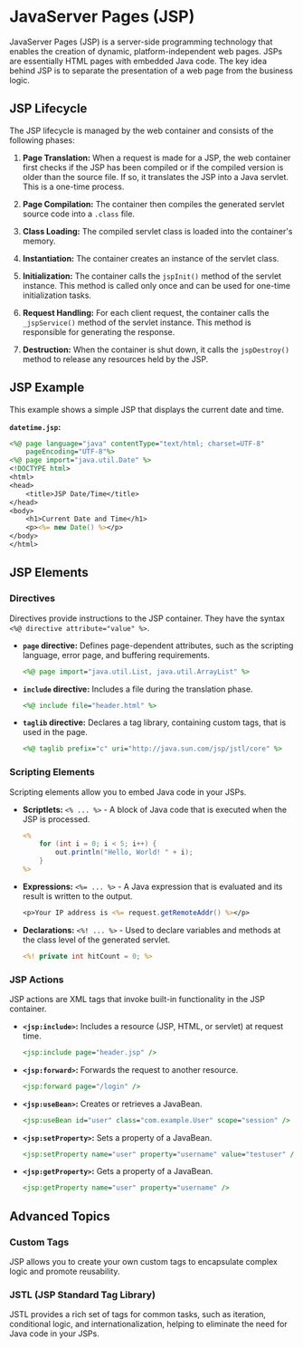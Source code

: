 # JavaServer Pages (JSP)

JavaServer Pages (JSP) is a server-side programming technology that enables the creation of dynamic, platform-independent web pages. JSPs are essentially HTML pages with embedded Java code. The key idea behind JSP is to separate the presentation of a web page from the business logic.

## JSP Lifecycle

The JSP lifecycle is managed by the web container and consists of the following phases:

1.  **Page Translation:** When a request is made for a JSP, the web container first checks if the JSP has been compiled or if the compiled version is older than the source file. If so, it translates the JSP into a Java servlet. This is a one-time process.

2.  **Page Compilation:** The container then compiles the generated servlet source code into a `.class` file.

3.  **Class Loading:** The compiled servlet class is loaded into the container's memory.

4.  **Instantiation:** The container creates an instance of the servlet class.

5.  **Initialization:** The container calls the `jspInit()` method of the servlet instance. This method is called only once and can be used for one-time initialization tasks.

6.  **Request Handling:** For each client request, the container calls the `_jspService()` method of the servlet instance. This method is responsible for generating the response.

7.  **Destruction:** When the container is shut down, it calls the `jspDestroy()` method to release any resources held by the JSP.

## JSP Example

This example shows a simple JSP that displays the current date and time.

**`datetime.jsp`:**

```jsp
<%@ page language="java" contentType="text/html; charset=UTF-8"
    pageEncoding="UTF-8"%>
<%@ page import="java.util.Date" %>
<!DOCTYPE html>
<html>
<head>
    <title>JSP Date/Time</title>
</head>
<body>
    <h1>Current Date and Time</h1>
    <p><%= new Date() %></p>
</body>
</html>
```

## JSP Elements

### Directives
Directives provide instructions to the JSP container. They have the syntax `<%@ directive attribute="value" %>`.

*   **`page` directive:** Defines page-dependent attributes, such as the scripting language, error page, and buffering requirements.
    ```jsp
    <%@ page import="java.util.List, java.util.ArrayList" %>
    ```
*   **`include` directive:** Includes a file during the translation phase.
    ```jsp
    <%@ include file="header.html" %>
    ```
*   **`taglib` directive:** Declares a tag library, containing custom tags, that is used in the page.
    ```jsp
    <%@ taglib prefix="c" uri="http://java.sun.com/jsp/jstl/core" %>
    ```

### Scripting Elements
Scripting elements allow you to embed Java code in your JSPs.

*   **Scriptlets:** `<% ... %>` - A block of Java code that is executed when the JSP is processed.
    ```jsp
    <% 
        for (int i = 0; i < 5; i++) {
            out.println("Hello, World! " + i);
        }
    %>
    ```
*   **Expressions:** `<%= ... %>` - A Java expression that is evaluated and its result is written to the output.
    ```jsp
    <p>Your IP address is <%= request.getRemoteAddr() %></p>
    ```
*   **Declarations:** `<%! ... %>` - Used to declare variables and methods at the class level of the generated servlet.
    ```jsp
    <%! private int hitCount = 0; %>
    ```

### JSP Actions
JSP actions are XML tags that invoke built-in functionality in the JSP container.

*   **`<jsp:include>`:** Includes a resource (JSP, HTML, or servlet) at request time.
    ```jsp
    <jsp:include page="header.jsp" />
    ```
*   **`<jsp:forward>`:** Forwards the request to another resource.
    ```jsp
    <jsp:forward page="/login" />
    ```
*   **`<jsp:useBean>`:** Creates or retrieves a JavaBean.
    ```jsp
    <jsp:useBean id="user" class="com.example.User" scope="session" />
    ```
*   **`<jsp:setProperty>`:** Sets a property of a JavaBean.
    ```jsp
    <jsp:setProperty name="user" property="username" value="testuser" />
    ```
*   **`<jsp:getProperty>`:** Gets a property of a JavaBean.
    ```jsp
    <jsp:getProperty name="user" property="username" />
    ```

## Advanced Topics

### Custom Tags

JSP allows you to create your own custom tags to encapsulate complex logic and promote reusability.

### JSTL (JSP Standard Tag Library)

JSTL provides a rich set of tags for common tasks, such as iteration, conditional logic, and internationalization, helping to eliminate the need for Java code in your JSPs.
